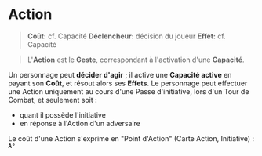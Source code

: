# Action

> **Coût:** cf. Capacité
> **Déclencheur:** décision du joueur
> **Effet:** cf. Capacité

> L'**Action** est le **Geste**, correspondant à l'activation d'une **Capacité**.

Un personnage peut **décider d'agir** ; il active une **Capacité active** en payant son **Coût**, et résout alors ses **Effets**. 
Le personnage peut effectuer une Action uniquement au cours d'une Passe d'initiative, lors d'un Tour de Combat, et seulement soit :
- quant il possède l'initiative
- en réponse à l'Action d'un adversaire

Le coût d'une Action s'exprime en "Point d'Action" (Carte Action, Initiative) : **`A°`**
